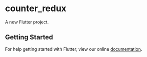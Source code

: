 # counter_redux

A new Flutter project.

## Getting Started

For help getting started with Flutter, view our online
[documentation](https://flutter.io/).
